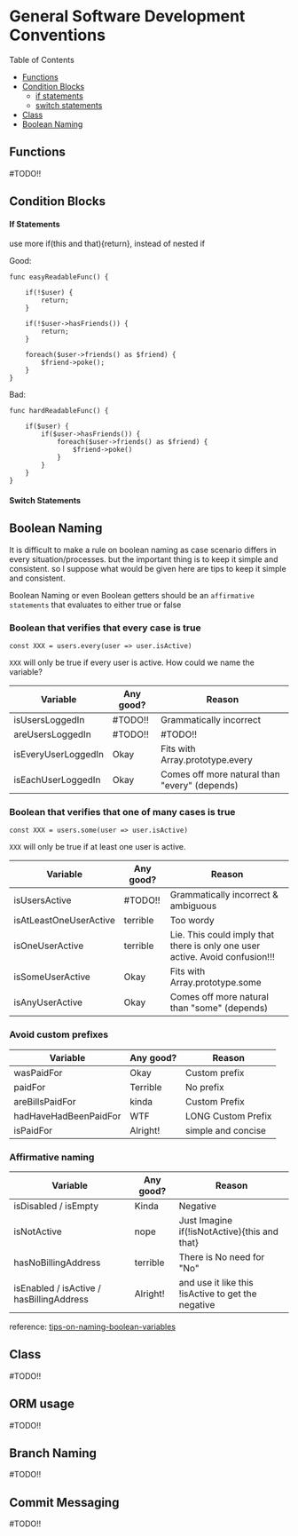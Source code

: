 # General Software Development Conventions

Table of Contents

- [Functions](#functions)
- [Condition Blocks](#condition-blocks)
  - [if statements](#if-statements)
  - [switch statements](#switch-statements)
- [Class](#class)
- [Boolean Naming](#boolean-naming)

## Functions<a name="functions"></a>

#TODO!!

## Condition Blocks<a name="condition-blocks"></a>

#### If Statements<a name="if-statements"></a>

use more if(this and that){return}, instead of nested if

Good:

    func easyReadableFunc() {
    ​
        if(!$user) {
            return;
        }
    ​
        if(!$user->hasFriends()) {
            return;
        }
    ​
        foreach($user->friends() as $friend) {
            $friend->poke();
        }
    }

Bad:

    func hardReadableFunc() {
    ​
        if($user) {
            if($user->hasFriends()) {
                foreach($user->friends() as $friend) {
                    $friend->poke()
                }
            }
        }
    }

#### Switch Statements<a name="switch-statements"></a>

## Boolean Naming<a name="boolean-naming"></a>

It is difficult to make a rule on boolean naming as case scenario differs in every situation/processes. but the important thing is to keep it simple and consistent. so I suppose what would be given here are tips to keep it simple and consistent.

Boolean Naming or even Boolean getters should be an `affirmative statements` that evaluates to either true or false

### **Boolean that verifies that every case is true**

    const XXX = users.every(user => user.isActive)

`XXX` will only be true if every user is active. How could we name the variable?

<table>
<thead>
<th>Variable</th>
<th>Any good?</th>
<th>Reason</th>
</thead>
<tbody>
<tr>
<td>isUsersLoggedIn </td>
<td>#TODO!!</td>
<td>Grammatically incorrect</td>
</tr>
<tr>
<td>areUsersLoggedIn </td>
<td>#TODO!!</td>
<td>#TODO!!</td>

<tr>
<td>isEveryUserLoggedIn </td>
<td>Okay</td>
<td>Fits with Array.prototype.every</td>
</tr>

<tr>
<td>isEachUserLoggedIn </td>
<td>Okay</td>
<td>Comes off more natural than "every" (depends)</td>
</tr>

</tbody>
</table>

### **Boolean that verifies that one of many cases is true**

    const XXX = users.some(user => user.isActive)

`XXX` will only be true if at least one user is active.

<table>
<thead>
<th>Variable</th>
<th>Any good?</th>
<th>Reason</th>
</thead>
<tbody>
<tr>
<td>isUsersActive </td>
<td>#TODO!!</td>
<td>Grammatically incorrect & ambiguous</td>
</tr>
<tr>
<td>isAtLeastOneUserActive </td>
<td>terrible</td>
<td>Too wordy</td>

<tr>
<td>isOneUserActive </td>
<td>terrible</td>
<td>Lie. This could imply that there is only one user active. Avoid confusion!!!</td>
</tr>

<tr>
<td>isSomeUserActive </td>
<td>Okay</td>
<td>Fits with Array.prototype.some</td>
</tr>

<tr>
<td>isAnyUserActive </td>
<td>Okay</td>
<td>Comes off more natural than "some" (depends)</td>
</tr>

</tbody>
</table>

### **Avoid custom prefixes**

<table>
<thead>
<th>Variable</th>
<th>Any good?</th>
<th>Reason</th>
</thead>
<tbody>
<tr>
<td>wasPaidFor </td>
<td>Okay</td>
<td>Custom prefix</td>
</tr>

<tr>
<td>paidFor </td>
<td>Terrible</td>
<td>No prefix</td>
</tr>

<tr>
<td>areBillsPaidFor </td>
<td>kinda</td>
<td>Custom Prefix</td>
</tr>

<tr>
<td>hadHaveHadBeenPaidFor </td>
<td>WTF</td>
<td>LONG Custom Prefix</td>
</tr>

<tr>
<td>isPaidFor </td>
<td>Alright!</td>
<td> simple and concise</td>
</tr>
</tbody>
</table>
 
### **Affirmative naming**

<table>
<thead>
<th>Variable</th>
<th>Any good?</th>
<th>Reason</th>
</thead>
<tbody>
<tr>
<td>isDisabled / isEmpty</td>
<td>Kinda</td>
<td>Negative</td>
</tr>
<tr>
<td>isNotActive</td>
<td>nope</td>
<td>Just Imagine if(!isNotActive){this and that}</td>
</tr>
<tr>
<td>hasNoBillingAddress</td>
<td>terrible</td>
<td>There is No need for "No"</td>
</tr>
<tr>
<td>isEnabled / isActive / hasBillingAddress</td>
<td>Alright!</td>
<td>and use it like this !isActive to get the negative</td>
</tr>
</tbody>
</table>

reference: [tips-on-naming-boolean-variables](https://dev.to/michi/tips-on-naming-boolean-variables-cleaner-code-35ig)

## Class<a name="class"></a>

#TODO!!

## ORM usage

#TODO!!

## Branch Naming<a name="branch-naming"></a>

#TODO!!

## Commit Messaging<a name="commit-messaging"></a>

#TODO!!
